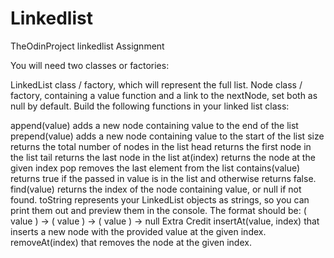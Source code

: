 # Linkedlist
TheOdinProject linkedlist Assignment

You will need two classes or factories:

LinkedList class / factory, which will represent the full list.
Node class / factory, containing a value function and a link to the nextNode, set both as null by default.
Build the following functions in your linked list class:

append(value) adds a new node containing value to the end of the list
prepend(value) adds a new node containing value to the start of the list
size returns the total number of nodes in the list
head returns the first node in the list
tail returns the last node in the list
at(index) returns the node at the given index
pop removes the last element from the list
contains(value) returns true if the passed in value is in the list and otherwise returns false.
find(value) returns the index of the node containing value, or null if not found.
toString represents your LinkedList objects as strings, so you can print them out and preview them in the console. The format should be: ( value ) -> ( value ) -> ( value ) -> null
Extra Credit
insertAt(value, index) that inserts a new node with the provided value at the given index.
removeAt(index) that removes the node at the given index.

